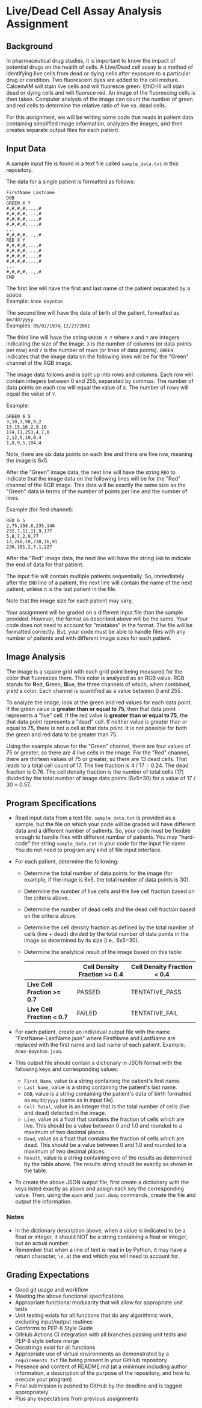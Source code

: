 # Live/Dead Cell Assay Analysis Assignment

## Background

In pharmaceutical drug studies, it is important to know the impact of 
potential drugs on the health of cells.  A Live/Dead cell assay is a method
of identifying live cells from dead or dying cells after exposure to a 
particular drug or condition.  Two fluorescent dyes are added to the cell
mixture.  CalceinAM will stain live cells and will fluoresce green.  EthD-III
will stain dead or dying cells and will fluorsce red.  An image of the 
fluorescing cells is then taken.  Computer analysis of the image can count
the number of green and red cells to determine the relative ratio of live vs.
dead cells.  

For this assignment, we will be writing some code that reads in patient data
containing simplified image information, analyzes the images, and then creates
separate output files for each patient.

## Input Data
A sample input file is found in a text file called `sample_data.txt` in this
repository.  

The data for a single patient is formatted as follows:
```
FirstName Lastname
DOB
GREEN X Y
#,#,#,#,...,#
#,#,#,#,...,#
#,#,#,#,...,#
#,#,#,#,...,#
...
#,#,#,#,..,,#
RED X Y
#,#,#,#,...,#
#,#,#,#,...,#
#,#,#,#,...,#
#,#,#,#,...,#
...
#,#,#,#,..,,#
END
```

The first line will have the first and last name of the patient separated by a
space.  
Example:  `Anne Boynton`

The second line will have the date of birth of the patient, formatted as 
`mm/dd/yyyy`.  
Examples:  `09/02/1974`; `12/23/2001`

The third line will have the string `GREEN X Y` where `X` and `Y` are integers
indicating the size of the image.  `X` is the number of columns (or data points
per row) and `Y` is the number of rows (or lines of data points).  `GREEN`
indicates that the image data on the following lines will be for the "Green" 
channel of the RGB image.  

The image data follows and is split up into rows and columns.  Each row will 
contain integers between 0 and 255, separated by commas.  The number of data 
points on each row will equal the value of `X`.  The number of rows will equal
the value of `Y`.  

Example:
```
GREEN 6 5
3,10,3,98,9,2
13,15,16,2,9,16
174,11,253,4,7,0
2,12,5,10,0,4
1,8,9,5,104,4
```
Note, there are six data points on each line and there are five row, meaning
the image is 6x5.

After the "Green" image data, the next line will have the string `RED`
to indicate that the image data on the following lines will be for the "Red"
channel of the RGB image.  This data will be exactly the same size as the 
"Green" data in terms of the number of points per line and the number of lines.

Example (for Red channel):
```
RED 6 5
2,75,158,8,235,146
232,7,11,11,9,177
5,8,7,2,9,77
13,240,10,238,16,91
236,181,2,7,1,227
```

After the "Red" image data, the next line will have the string `END` to
indicate the end of data for that patient.  

The input file will contain multiple patients sequentially.  So, immediately 
after the `END` line of a patient, the next line will contain the name of
the next patient, unless it is the last patient in the file.

Note that the image size for each patient may vary.  

Your assignment will be graded on a different input file than the sample
provided.  However, the format as described above will be the same.  Your code
does not need to account for "mistakes" in the format.  The file will be 
formatted correctly.  But, your code must be able to handle files with any
number of patients and with different image sizes for each patient.

## Image Analysis
The image is a square grid with each grid point being measured for the 
color that fluoresces there.  This color is analyzed as an RGB value.  RGB 
stands for **R**ed, **G**reen, **B**lue, the three channels of which, when
combined, yield a color.  Each channel is quantified as a value between 0 and 255.

To analyze the image, look at the green and red values for each data point.  If
the green value is **greater than or equal to 75**, then that data point
represents a "live" cell.  If the red value is **greater than or equal to 75**,
the that data point represents a "dead" cell.  If neither value is greater than
or equal to 75, there is not a cell at that data point.  It is not possible for 
both the green and red data to be greater than 75.

Using the example above for the "Green" channel, there are four values of 75
or greater, so there are 4 live cells in the image.  For the "Red" channel,
there are thirteen values of 75 or greater, so there are 13 dead cells.  That leads
to a total cell count of 17.  The live fraction is 4 / 17 = 0.24.  The dead
fraction is 0.76.  The cell density fraction is the number of total cells (17) 
divided by the total number of image data points (6x5=30) for a value 
of 17 / 30 = 0.57.  

## Program Specifications
* Read input data from a text file.  `sample_data.txt` is provided as a sample,
  but the file on which your code will be graded will have different data and
  a different number of patients.  So, your code must be flexible enough to 
  handle files with different number of patients.  You may "hard-code" the 
  string `sample_data.txt` in your code for the input file name.  You do not 
  need to program any kind of file input interface.
* For each patient, determine the following:
  + Determine the total number of data points for the image (for example, if
    the image is 6x5, the total number of data points is 30).
  + Determine the number of live cells and the live cell fraction based on 
    the criteria above.
  + Determine the number of dead cells and the dead cell fraction based on 
    the criteria above.
  + Determine the cell density fraction as defined by the total number of cells
    (live + dead) divided by the total number of data points in the image as
    determined by its size (i.e., 6x5=30).
  + Determine the analytical result of the image based on this table:

    |   | Cell Density Fraction >= 0.4 | Cell Density Fraction < 0.4 |
    |------------|-------------------------| --- |
    | __Live Cell Fraction >= 0.7__ | PASSED     | TENTATIVE_PASS          |
    | __Live Cell Fraction < 0.7__ | FAILED   | TENTATIVE_FAIL          |

* For each patient, create an individual output file with the name 
  "FirstName-LastName.json" where FirstName and LastName are replaced with the
  first name and last name of each patient.  Example:  `Anne-Boynton.json`.
* This output file should contain a dictionary in JSON format with the
  following keys and corresponding values:
  + `First Name`, value is a string containing the patient's first name.
  + `Last Name`, value is a string containing the patient's last name.
  + `DOB`, value is a string containing the patient's data of birth formatted
    as `mm/dd/yyyy` (same as in input file).
  + `Cell Total`, value is an integer that is the total number of cells (live
    and dead) detected in the image.
  + `Live`, value as a float that contains the fraction of cells which are
    live.  This should be a value between 0 and 1.0 and rounded to a maximum of
    two decimal places.
  + `Dead`, value as a float that contains the fraction of cells which are
    dead.  This should be a value between 0 and 1.0 and rounded to a maximum of
    two decimal places.
  + `Result`, value is a string containing one of the results as determined
    by the table above.  The results string should be exactly as shown in the
    table.
* To create the above JSON output file, first create a dictionary with the keys
  listed exactly as above and assign each key the corresponding value.  Then,
  using the `open` and `json.dump` commands, create the file and output the 
  information.

### Notes
* In the dictionary description above, when a value is indicated to be a
  float or integer, it should NOT be a string containing a float or integer,
  but an actual number.
* Remember that when a line of text is read in by Python, it may have a return
  character, `\n`, at the end which you will need to account for.


## Grading Expectations
* Good git usage and workflow
* Meeting the above functional specifications
* Appropriate functional modularity that will allow for appropriate unit tests
* Unit testing exists for all functions that do any algorithmic work, excluding
  input/output routines
* Conforms to PEP-8 Style Guide 
* GitHub Actions CI integration with all branches passing unit tests and PEP-8 
  style before merge
* Docstrings exist for all functions
* Appropriate use of virtual environments as demonstrated by a
  `requirements.txt` file being present in your GitHub repository
* Presence and content of README.md (at a minimum including author information,
  a description of the purpose of the repository, and how to execute your
  program)
* Final submission is pushed to GitHub by the deadline and is tagged 
  appropriately
* Plus any expectations from previous assignments
